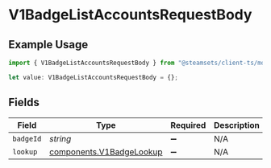 # V1BadgeListAccountsRequestBody

## Example Usage

```typescript
import { V1BadgeListAccountsRequestBody } from "@steamsets/client-ts/models/components";

let value: V1BadgeListAccountsRequestBody = {};
```

## Fields

| Field                                                                | Type                                                                 | Required                                                             | Description                                                          |
| -------------------------------------------------------------------- | -------------------------------------------------------------------- | -------------------------------------------------------------------- | -------------------------------------------------------------------- |
| `badgeId`                                                            | *string*                                                             | :heavy_minus_sign:                                                   | N/A                                                                  |
| `lookup`                                                             | [components.V1BadgeLookup](../../models/components/v1badgelookup.md) | :heavy_minus_sign:                                                   | N/A                                                                  |
